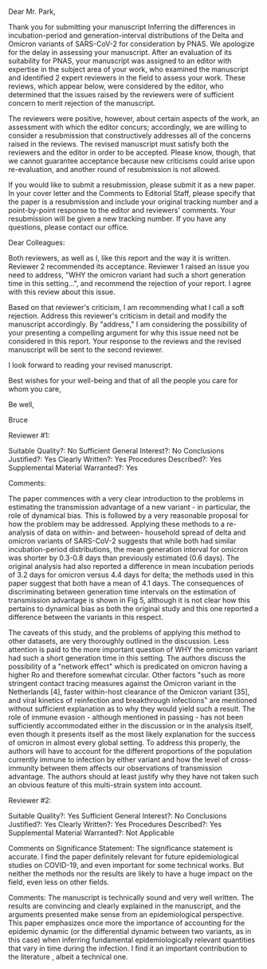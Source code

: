 
Dear Mr. Park,

Thank you for submitting your manuscript Inferring the differences in incubation-period and generation-interval distributions of the Delta and Omicron variants of SARS-CoV-2 for consideration by PNAS. We apologize for the delay in assessing your manuscript. After an evaluation of its suitability for PNAS, your manuscript was assigned to an editor with expertise in the subject area of your work, who examined the manuscript and identified 2 expert reviewers in the field to assess your work. These reviews, which appear below, were considered by the editor, who determined that the issues raised by the reviewers were of sufficient concern to merit rejection of the manuscript.

The reviewers were positive, however, about certain aspects of the work, an assessment with which the editor concurs; accordingly, we are willing to consider a resubmission that constructively addresses all of the concerns raised in the reviews. The revised manuscript must satisfy both the reviewers and the editor in order to be accepted. Please know, though, that we cannot guarantee acceptance because new criticisms could arise upon re-evaluation, and another round of resubmission is not allowed.

If you would like to submit a resubmission, please submit it as a new paper. In your cover letter and the Comments to Editorial Staff, please specify that the paper is a resubmission and include your original tracking number and a point-by-point response to the editor and reviewers' comments. Your resubmission will be given a new tracking number. If you have any questions, please contact our office.

Dear Colleagues:

Both reviewers, as well as I, like this report and the way it is written. Reviewer 2 recommended its acceptance. Reviewer 1 raised an issue you need to address, "WHY the omicron variant had such a short generation time in this setting...", and 
recommend
 the rejection of your report. I agree with this review about this issue.

Based on that reviewer's criticism, I am recommending what I call a soft rejection. Address this reviewer's criticism in detail and modify the manuscript accordingly. By "address," I am considering the possibility of 
your
 presenting a compelling argument for why this issue need not be considered in this report. Your response to the reviews and the revised manuscript will be sent to the second reviewer.

I look forward to reading your revised manuscript.

Best wishes for your well-being and that of all the people you care for whom you care,

Be well,

Bruce



Reviewer #1:

Suitable Quality?: No
Sufficient General Interest?: No
Conclusions Justified?: Yes
Clearly Written?: Yes
Procedures Described?: Yes
Supplemental Material Warranted?: Yes

Comments:

The paper commences with a very clear introduction to the problems in estimating the transmission advantage of a new variant - in particular, the role of dynamical bias. This is followed by a very reasonable proposal for how the problem may be addressed. Applying these methods to a re-analysis of data on within- and between- household spread of delta and omicron variants of SARS-CoV-2 suggests that while both had similar incubation-period distributions, the mean generation interval for omicron was shorter by 0.3-0.8 days than previously estimated (0.6 days). The original analysis had also reported a difference in mean incubation periods of 3.2 days for omicron versus 4.4 days for delta; the methods used in this paper suggest that both have a mean of 4.1 days. The consequences of discriminating between generation time intervals on the estimation of transmission advantage is shown in Fig 5, although it is not clear how this pertains to dynamical bias as both the original study and this one reported a difference between the variants in this respect.

The caveats of this study, and the problems of applying this method to other datasets, are very thoroughly outlined in the discussion. Less attention is paid to the more important question of WHY the omicron variant had such a short generation time in this setting. The authors discuss the possibility of a "network effect" which is predicated on omicron having a higher Ro and therefore somewhat circular. Other factors "such as more stringent contact tracing measures against the Omicron variant in the Netherlands [4], faster within-host clearance of the Omicron variant [35], and viral kinetics of reinfection and breakthrough infections" are mentioned without sufficient explanation as to why they would yield such a result. The role of immune evasion - although mentioned in passing - has not been sufficiently accommodated either in the discussion or in the analysis itself, even though it presents itself as the most likely explanation for the success of omicron in almost every global setting. To address this properly, the authors will have to account for the different proportions of the population currently immune to infection by either variant and how the level of cross-immunity between them affects our observations of transmission advantage. The authors should at least justify why they have not taken such an obvious feature of this multi-strain system into account.


Reviewer #2:

Suitable Quality?: Yes
Sufficient General Interest?: No
Conclusions Justified?: Yes
Clearly Written?: Yes
Procedures Described?: Yes
Supplemental Material Warranted?: Not Applicable

Comments on Significance Statement:
The significance statement is accurate.
I find the paper definitely relevant for future epidemiological studies on COVID-19, and even important for some technical works.
But neither the methods nor the results are likely to have a huge impact on the field, even less on other fields.

Comments:
The manuscript is technically sound and very well written.
The results are convincing and clearly explained in the manuscript, and the arguments presented make sense from an epidemiological perspective. This paper emphasizes once more the importance of accounting for the epidemic dynamic (or the differential dynamic between two variants, as in this case) when inferring fundamental epidemiologically relevant quantities that vary in time during the infection.
I find it an important contribution 
to the literature
, albeit a technical one.




